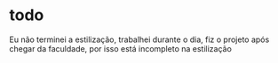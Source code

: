 # todo
Eu não terminei a estilização, trabalhei durante o dia, fiz o projeto após chegar da faculdade, por isso está incompleto na estilização
